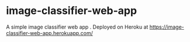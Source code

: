 # image-classifier-web-app

A simple image classifier web app .
Deployed on Heroku at https://image-classifier-web-app.herokuapp.com/
